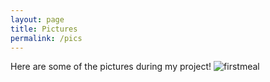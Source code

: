 ```yaml
---
layout: page
title: Pictures
permalink: /pics
---
```


Here are some of the pictures during my project!
![firstmeal]("C:\Users\wksheehan\Downloads\Images\firstmeal.JPG")
